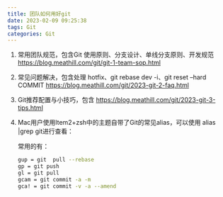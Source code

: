 ```yaml
---
title: 团队如何用好git
date: 2023-02-09 09:25:38
tags: Git
categories: Git
---
```


1. 常用团队规范，包含Git 使用原则、分支设计、单线分支原则、开发规范
   https://blog.meathill.com/git/git-1-team-sop.html

2. 常见问题解决，包含处理 hotfix、git rebase dev -i、git reset –hard COMMIT
   https://blog.meathill.com/git/2023-git-2-faq.html

3. Git推荐配置与小技巧，包含
   https://blog.meathill.com/git/2023-git-3-tips.html

4. Mac用户使用Item2+zsh中的主题自带了Git的常见alias，可以使用 alias |grep git进行查看：

   常用的有：

   ```sh
   gup = git  pull --rebase
   gp = git push
   gl = git pull
   gcam = git commit -a -m
   gca! = git commit -v -a --amend
   ```

   
